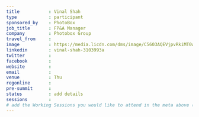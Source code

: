 ```yaml
---
title           : Vinal Shah
type            : participant
sponsored_by    : PhotoBox
job_title       : FP&A Manager
company         : Photobox Group
travel_from     :
image           : https://media.licdn.com/dms/image/C5603AQEVjpvRkiMT0w/profile-displayphoto-shrink_800_800/0?e=1532563200&v=beta&t=pMYX8wtF1vwZ62eLfQPbS3wvexDv-ltp4CMAGdaXBuE
linkedin        : vinal-shah-3103993a
twitter         :
facebook        :
website         :
email           :
venue           : Thu
regonline       :
pre-summit      :
status          : add details
sessions        :
# add the Working Sessions you would like to attend in the meta above (use the session's title) e.g. sessions (one per line): -Security Playbooks Diagrams -Hackathon Daily Sessions
---
```


<!-- put more details about participant here -->
